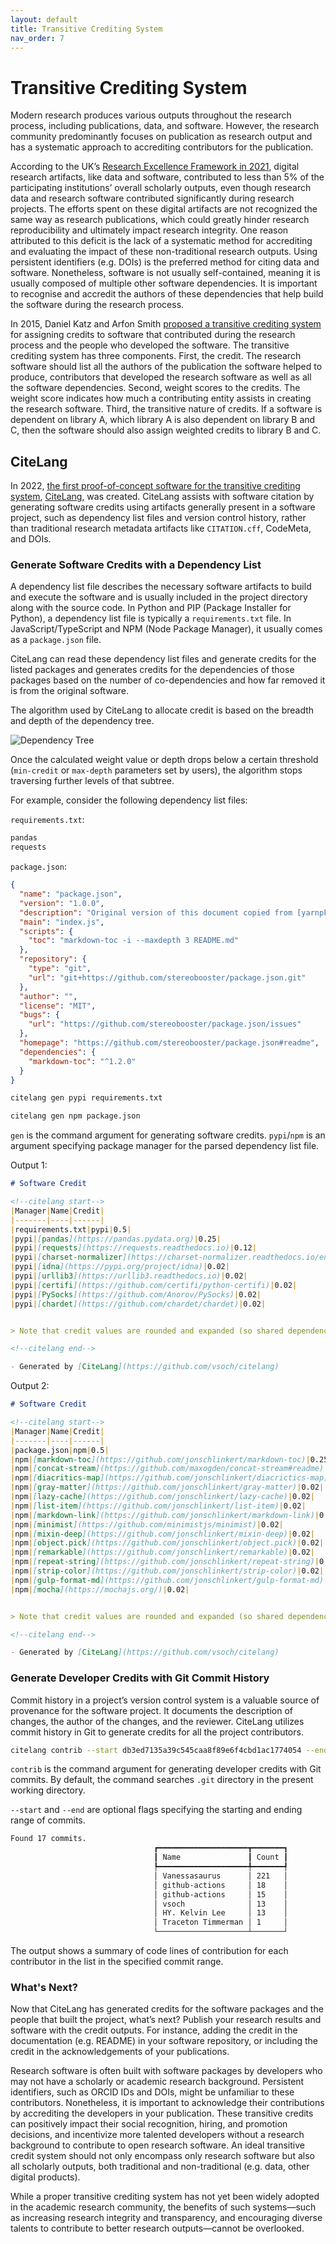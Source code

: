 ```yaml
---
layout: default
title: Transitive Crediting System
nav_order: 7
---
```


# Transitive Crediting System

Modern research produces various outputs throughout the research process, including publications, data, and software. However, the research community predominantly 
focuses on publication as research output and has a systematic approach to accrediting contributors for the publication.  

According to the UK’s [Research Excellence Framework in 2021](https://results2021.ref.ac.uk/), digital research artifacts, like data and software, contributed to less than 5% of the participating institutions’ overall scholarly outputs, even though research data and research software contributed significantly during research projects. The efforts spent on these digital artifacts are not recognized the same way as research publications, which could greatly hinder research reproducibility and ultimately impact research integrity. One reason attributed to this deficit is the lack of a systematic method for accrediting and evaluating the impact of these non-traditional research outputs. Using persistent identifiers (e.g. DOIs) is the preferred method for citing data and software. Nonetheless, software is not usually self-contained, meaning it is usually composed of multiple other software dependencies. It is important to recognise and accredit the authors of these dependencies that help build the software during the research process.  

In 2015, Daniel Katz and Arfon Smith [proposed a transitive crediting system](https://doi.org/10.5334/jors.be) for assigning credits to software that contributed during the research process and the people who developed the software. The transitive crediting system has three components. First, the credit. The research software should list all the authors of the publication the software helped to produce, contributors that developed the research software as well as all the software dependencies. Second, weight scores to the credits. The weight score indicates how much a contributing entity assists in creating the research software. Third, the transitive nature of credits. If a software is dependent on library A, which library A is also dependent on library B and C, then the software should also assign weighted credits to library B and C.  

## CiteLang

In 2022, [the first proof-of-concept software for the transitive crediting system](https://doi.org/10.21105/joss.04458), [CiteLang](https://github.com/vsoch/citelang), was created. CiteLang assists with software citation by generating software credits using artifacts generally present in a software project, such as dependency list files and version control history, rather than traditional research metadata artifacts like `CITATION.cff`, CodeMeta, and DOIs.  

### Generate Software Credits with a Dependency List

A dependency list file describes the necessary software artifacts to build and execute the software and is usually included in the project directory along with the source code. In Python and PIP (Package Installer for Python), a dependency list file is typically a `requirements.txt` file. In JavaScript/TypeScript and NPM (Node Package Manager), it usually comes as a `package.json` file.  

CiteLang can read these dependency list files and generate credits for the listed packages and generates credits for the dependencies of those packages based on the number of co-dependencies and how far removed it is from the original software.  

The algorithm used by CiteLang to allocate credit is based on the breadth and depth of the dependency tree.  

![Dependency Tree](assets/img/dependency-tree.png)

Once the calculated weight value or depth drops below a certain threshold (`min-credit` or `max-depth` parameters set by users), the algorithm stops traversing further levels of that subtree.  

For example, consider the following dependency list files:  

`requirements.txt`:  

```txt
pandas
requests
```

`package.json`:  

```json
{
  "name": "package.json",
  "version": "1.0.0",
  "description": "Original version of this document copied from [yarnpkg](https://yarnpkg.com/lang/en/docs/package-json/).",
  "main": "index.js",
  "scripts": {
    "toc": "markdown-toc -i --maxdepth 3 README.md"
  },
  "repository": {
    "type": "git",
    "url": "git+https://github.com/stereobooster/package.json.git"
  },
  "author": "",
  "license": "MIT",
  "bugs": {
    "url": "https://github.com/stereobooster/package.json/issues"
  },
  "homepage": "https://github.com/stereobooster/package.json#readme",
  "dependencies": {
    "markdown-toc": "^1.2.0"
  }
}
```

```bash
citelang gen pypi requirements.txt
```

```bash
citelang gen npm package.json
```

`gen` is the command argument for generating software credits. `pypi`/`npm` is an argument specifying package manager for the parsed dependency list file.  

Output 1:  

```md
# Software Credit

<!--citelang start-->
|Manager|Name|Credit|
|-------|----|------|
|requirements.txt|pypi|0.5|
|pypi|[pandas](https://pandas.pydata.org)|0.25|
|pypi|[requests](https://requests.readthedocs.io)|0.12|
|pypi|[charset-normalizer](https://charset-normalizer.readthedocs.io/en/latest/)|0.02|
|pypi|[idna](https://pypi.org/project/idna)|0.02|
|pypi|[urllib3](https://urllib3.readthedocs.io)|0.02|
|pypi|[certifi](https://github.com/certifi/python-certifi)|0.02|
|pypi|[PySocks](https://github.com/Anorov/PySocks)|0.02|
|pypi|[chardet](https://github.com/chardet/chardet)|0.02|


> Note that credit values are rounded and expanded (so shared dependencies are represented as one record) and may not add to 1.0. Rounded values that hit zero are removed.

<!--citelang end-->

- Generated by [CiteLang](https://github.com/vsoch/citelang)
```

Output 2:  

```md
# Software Credit

<!--citelang start-->
|Manager|Name|Credit|
|-------|----|------|
|package.json|npm|0.5|
|npm|[markdown-toc](https://github.com/jonschlinkert/markdown-toc)|0.25|
|npm|[concat-stream](https://github.com/maxogden/concat-stream#readme)|0.02|
|npm|[diacritics-map](https://github.com/jonschlinkert/diacrictics-map)|0.02|
|npm|[gray-matter](https://github.com/jonschlinkert/gray-matter)|0.02|
|npm|[lazy-cache](https://github.com/jonschlinkert/lazy-cache)|0.02|
|npm|[list-item](https://github.com/jonschlinkert/list-item)|0.02|
|npm|[markdown-link](https://github.com/jonschlinkert/markdown-link)|0.02|
|npm|[minimist](https://github.com/minimistjs/minimist)|0.02|
|npm|[mixin-deep](https://github.com/jonschlinkert/mixin-deep)|0.02|
|npm|[object.pick](https://github.com/jonschlinkert/object.pick)|0.02|
|npm|[remarkable](https://github.com/jonschlinkert/remarkable)|0.02|
|npm|[repeat-string](https://github.com/jonschlinkert/repeat-string)|0.02|
|npm|[strip-color](https://github.com/jonschlinkert/strip-color)|0.02|
|npm|[gulp-format-md](https://github.com/jonschlinkert/gulp-format-md)|0.02|
|npm|[mocha](https://mochajs.org/)|0.02|


> Note that credit values are rounded and expanded (so shared dependencies are represented as one record) and may not add to 1.0. Rounded values that hit zero are removed.

<!--citelang end-->

- Generated by [CiteLang](https://github.com/vsoch/citelang)
```

### Generate Developer Credits with Git Commit History 

Commit history in a project’s version control system is a valuable source of provenance for the software project. It documents the description of changes, the author of the changes, and the reviewer. CiteLang utilizes commit history in Git to generate credits for all the project contributors. 

```bash
citelang contrib --start db3ed7135a39c545caa8f89e6f4cbd1ac1774054 --end 7f57a7d9614d314657134812a6a140a94e1531b5
```

`contrib` is the command argument for generating developer credits with Git commits. By default, the command searches `.git` directory in the present working directory.  

`--start` and `--end` are optional flags specifying the starting and ending range of commits.  

```bash
Found 17 commits.
                                ┏━━━━━━━━━━━━━━━━━━━━┳━━━━━━━┓                                 
                                ┃ Name               ┃ Count ┃                                 
                                ┡━━━━━━━━━━━━━━━━━━━━╇━━━━━━━┩                                 
                                │ Vanessasaurus      │ 221   │                                 
                                │ github-actions     │ 18    │                                 
                                │ github-actions     │ 15    │                                 
                                │ vsoch              │ 13    │                                 
                                │ HY. Kelvin Lee     │ 13    │                                 
                                │ Traceton Timmerman │ 1     │                                 
                                └────────────────────┴───────┘ 
```

The output shows a summary of code lines of contribution for each contributor in the list in the specified commit range.  

### What's Next?

Now that CiteLang has generated credits for the software packages and the people that built the project, what’s next? Publish your research results and software with the credit outputs. For instance, adding the credit in the documentation (e.g. README) in your software repository, or including the credit in the acknowledgements of your publications.  

Research software is often built with software packages by developers who may not have a scholarly or academic research background. Persistent identifiers, such as ORCID IDs and DOIs, might be unfamiliar to these contributors. Nonetheless, it is important to acknowledge their contributions by accrediting the developers in your publication. These transitive credits can positively impact their social recognition, hiring, and promotion decisions, and incentivize more talented developers without a research background to contribute to open research software. An ideal transitive credit system should not only encompass only research software but also all scholarly outputs, both traditional and non-traditional (e.g. data, other digital products).  

While a proper transitive crediting system has not yet been widely adopted in the academic research community, the benefits of such systems—such as increasing research integrity and transparency, and encouraging diverse talents to contribute to better research outputs—cannot be overlooked.  
